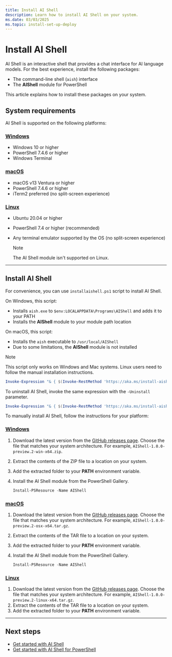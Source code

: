 ```yaml
---
title: Install AI Shell
description: Learn how to install AI Shell on your system.
ms.date: 03/03/2025
ms.topic: install-set-up-deploy
---
```

# Install AI Shell

AI Shell is an interactive shell that provides a chat interface for AI language models. For the best
experience, install the following packages:

- The command-line shell (`aish`) interface
- The **AIShell** module for PowerShell

This article explains how to install these packages on your system.

## System requirements

AI Shell is supported on the following platforms:

<!-- markdownlint-disable MD023 MD024 MD051 -->
### [Windows](#tab/windows)

- Windows 10 or higher
- PowerShell 7.4.6 or higher
- Windows Terminal

### [macOS](#tab/macos)

- macOS v13 Ventura or higher
- PowerShell 7.4.6 or higher
- iTerm2 preferred (no split-screen experience)

### [Linux](#tab/linux)

- Ubuntu 20.04 or higher
- PowerShell 7.4 or higher (recommended)
- Any terminal emulator supported by the OS (no split-screen experience)

  > [!NOTE]
  > The AI Shell module isn't supported on Linux.

<!-- markdownlint-enable MD023 MD024 MD051 -->

---

## Install AI Shell

For convenience, you can use `installaishell.ps1` script to install AI Shell.

On Windows, this script:

- Installs `aish.exe` to `$env:LOCALAPPDATA\Programs\AIShell` and adds it to your PATH
- Installs the **AIShell** module to your module path location

On macOS, this script:

- Installs the `aish` executable to `/usr/local/AIShell`
- Due to some limitations, the **AIShell** module is not installed

> [!NOTE]
> This script only works on Windows and Mac systems. Linux users need to follow the manual
> installation instructions.

```powershell
Invoke-Expression "& { $(Invoke-RestMethod 'https://aka.ms/install-aishell.ps1') }"
```

To uninstall AI Shell, invoke the same expression with the `-Uninstall` parameter.

```powershell
Invoke-Expression "& { $(Invoke-RestMethod 'https://aka.ms/install-aishell.ps1') } -Uninstall"
```

To manually install AI Shell, follow the instructions for your platform:

<!-- markdownlint-disable MD023 MD024 MD051 -->
### [Windows](#tab/windows)

1. Download the latest version from the [GitHub releases page][03]. Choose the file that matches
   your system architecture. For example, `AIShell-1.0.0-preview.2-win-x64.zip`.
1. Extract the contents of the ZIP file to a location on your system.
1. Add the extracted folder to your **PATH** environment variable.
1. Install the AI Shell module from the PowerShell Gallery.

   ```powershell
   Install-PSResource -Name AIShell
   ```

### [macOS](#tab/macos)

1. Download the latest version from the [GitHub releases page][03]. Choose the file that matches
   your system architecture. For example, `AIShell-1.0.0-preview.2-osx-x64.tar.gz`.
1. Extract the contents of the TAR file to a location on your system.
1. Add the extracted folder to your **PATH** environment variable.
1. Install the AI Shell module from the PowerShell Gallery.

   ```powershell
   Install-PSResource -Name AIShell
   ```

### [Linux](#tab/linux)

1. Download the latest version from the [GitHub releases page][03]. Choose the file that matches
   your system architecture. For example, `AIShell-1.0.0-preview.2-linux-x64.tar.gz`.
1. Extract the contents of the TAR file to a location on your system.
1. Add the extracted folder to your **PATH** environment variable.

<!-- markdownlint-enable MD023 MD024 MD051 -->

---

## Next steps

- [Get started with AI Shell][02]
- [Get started with AI Shell for PowerShell][01]

<!-- link references -->
[01]: get-started/aishell-powershell.md
[02]: get-started/aishell-standalone.md
[03]: https://github.com/PowerShell/ProjectMercury/releases/latest
